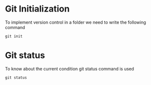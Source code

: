 # Git Initialization
To implement version control in a folder we need to write the following command

```
git init
```

# Git status
To know about the current condition git status command is used
```
git status
```

